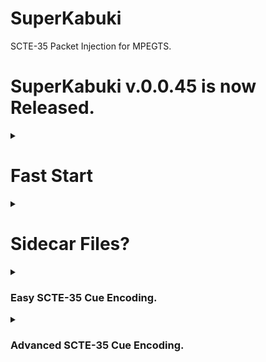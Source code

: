 # SuperKabuki
SCTE-35 Packet Injection for MPEGTS.
# SuperKabuki v.0.0.45 is now Released.

 
<details> <summary><h1>Fast Start</h1> </summary>

* Install SuperKabuki
```js

python3 -mpip install superkabuki
```
 * Use Superkabuki to insert time signal cues at every iframe.

 ```js
 superkabuki -i your_video.ts -o output.ts -t
 ```
 * verify with threefive ( _installs with superkabuki_ )
 ```js

threefive output.ts
```

 
```js
a@debian:~/SuperKabuki$ superkabuki -h

usage: superkabuki [-h] [-i INPUT] [-o OUTPUT] [-s SIDECAR] [-p SCTE35_PID] [-t] [-v]

options:
  -h, --help            show this help message and exit
  
  -i INPUT, --input INPUT
                        Input source, like "/home/a/vid.ts" or "udp://@235.35.3.5:3535" or
                        "https://futzu.com/xaa.ts" (default sys.stdin.buffer)
                        
  -o OUTPUT, --output OUTPUT
                        Output file (default sys.stdout.buffer)
                        
  -s SIDECAR, --sidecar SIDECAR
                        Sidecar file for SCTE35 (default sidecar.txt)
                        
  -p SCTE35_PID, --scte35_pid SCTE35_PID
                        Pid for SCTE-35 packets, can be hex or integer. (default 0x86)
                        
  -t, --time_signals    Flag to insert Time Signal cues at iframes.
  
  -v, --version         Show version


```
</details>

<details> <summary><h1>Sidecar Files?</h1> </summary>
 
Load scte35 cues from a Sidecar file.
 
 ```js
a@debian:~/x9k3$ cat sidecar.txt

38103.868589, /DAxAAAAAAAAAP/wFAUAAABdf+/+zHRtOn4Ae6DOAAAAAAAMAQpDVUVJsZ8xMjEqLYemJQ== 
38199.918911, /DAsAAAAAAAAAP/wDwUAAABef0/+zPACTQAAAAAADAEKQ1VFSbGfMTIxIxGolm0= 
```

line format for sidecar file __insert_pts, cue__ , like `38103.868589, /DAxAAAAAAAAAP/wFAUAAABdf+/+zHRtOn4Ae6DOAAAAAAAMAQpDVUVJsZ8xMjEqLYemJQ==`

pts is the insert time for the cue, cue can be base64,hex, int, or bytes.

The __insert_pts has to be valid for the video__, meaning if your insert_pts is 38103.868589, the video PTS has to be 
less than 38103.868589 for the cue to be inserted.


    
### Usage 
```
superkabuki -i input_file -s sidecar.txt -p 0x86
```
 
</details>

 
 <details> <summary><h3>Easy SCTE-35 Cue Encoding.</h3> </summary>  
 
 
 #### Use threefive.encode helper functions `mk_splice_null` , `mk_splice_insert`, `and mk_time_signal` 
 
```js

>>>> from threefive.encode import mk_splice_null, mk_splice_insert, \
mk_time_signal
 
>>>> null_cue = mk_splice_null()
>>>> null_cue.show()
{
    "info_section": {
        "table_id": "0xfc",
        "section_syntax_indicator": false,
        "private": false,
        "sap_type": "0x3",
        "sap_details": "No Sap Type",
        "section_length": 17,
        "protocol_version": 0,
        "encrypted_packet": false,
        "encryption_algorithm": 0,
        "pts_adjustment_ticks": 0,
        "cw_index": "0x0",
        "tier": "0xfff",
        "splice_command_length": 0,
        "splice_command_type": 0,
        "descriptor_loop_length": 0,
        "crc": "0x7a4fbfff"
    },
    "command": {
        "command_length": 0,
        "command_type": 0,
        "name": "Splice Null"
    },
    "descriptors": []
}
```
 *  Cue as base64
 ```js
 >>>> b64null = null_cue.encode()
>>>> b64null
'/DARAAAAAAAAAP/wAAAAAHpPv/8='
 ```
 * Cue as hex
 ```js
>>>> hex_null = null_cue.encode_as_hex()
>>>> hex_null
'0xfc301100000000000000fff0000000007a4fbfff'
```
 * Cue as int
 ```js
>>>> int_null = null_cue.encode_as_int()
>>>> int_null
1439737590925997869941740172919141471333225840639
 ```

 ### help(threefive.encode)
 ```js
 
NAME
    threefive.encode - encode.py

DESCRIPTION
    threefive.encode has helper functions for Cue encoding.

FUNCTIONS
    mk_splice_insert(event_id, pts=None, duration=None, out=False)
        mk_cue returns a Cue with a Splice Insert.
        
        The args set the SpliceInsert vars.
        
        splice_event_id = event_id
        
        if pts IS None (default):
            splice_immediate_flag      True
            time_specified_flag        False
        
        if pts IS set:
            splice_immediate_flag      False
            time_specified_flag        True
            pts_time                   pts
        
        If duration IS None (default)
            duration_flag              False
        
        if duration IS set:
            out_of_network_indicator   True
            duration_flag              True
            break_auto_return          True
            pts_time                   pts
        
        if out IS True:
            out_of_network_indicator   True
        
        if out IS False (default):
            out_of_network_indicator   False
    
    mk_splice_null()
        mk_splice_null returns a Cue
        with a Splice Null
    
    mk_time_signal(pts=None)
         mk_time_signal returns a Cue
         with a Time Signal
        
         if pts IS None:
             time_specified_flag   False
        
        if pts IS set:
             time_specified_flag   True
             pts_time              pts

FILE
    /home/a/build/clean/scte35-threefive/threefive/encode.py

```
 
           
 </details>

 
 <details> <summary><h3>Advanced SCTE-35 Cue Encoding.</h3> </summary>  


* [SCTE35 Cue with a Time Signal Command in Seven Steps](https://github.com/futzu/scte35-threefive/blob/master/Encoding.md#scte35-cue-with-a-time-signal-command-in-seven-steps) 

* [Edit A Splice Insert Command in a SCTE35 Cue](https://github.com/futzu/scte35-threefive/blob/master/Encoding.md#edit-a-splice-insert-command-in-a--scte35-cue)

* [Remove a Splice Descriptor from a SCTE35 Cue](https://github.com/futzu/scte35-threefive/blob/master/Encoding.md#remove-a-splice-descriptor-from-a-scte35-cue)

* [Add a Dtmf Descriptor to an existing SCTE35 Cue](https://github.com/futzu/scte35-threefive/blob/master/Encoding.md#add-a-dtmf-descriptor-to-an-existing--scte35-cue)


  </details> 





